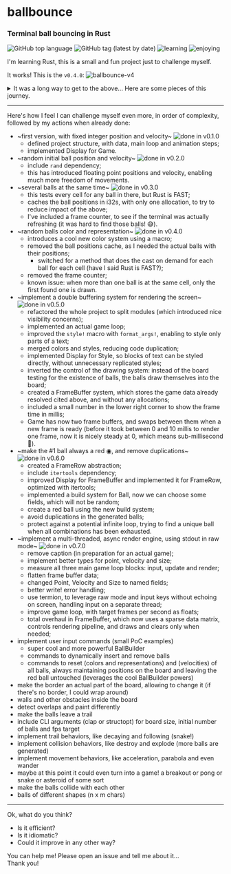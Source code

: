 # ballbounce
### Terminal ball bouncing in Rust

![GitHub top language](https://img.shields.io/github/languages/top/rsalmei/ballbounce)
![GitHub tag (latest by date)](https://img.shields.io/github/v/tag/rsalmei/ballbounce?label=current)
![learning](https://img.shields.io/badge/still%20learning-OH%20YES-red)
![enjoying](https://img.shields.io/badge/enjoying-OH%20YES-green)

I'm learning Rust, this is a small and fun project just to challenge myself.

It works! This is the `v0.4.0`:
![ballbounce-v4](img/ballbounce-v4.gif)

<details>
<summary>It was a long way to get to the above... Here are some pieces of this journey.</summary>

This was the first version.
![ballbounce-v1](img/ballbounce.gif)
</details>

---

Here's how I feel I can challenge myself even more, in order of complexity, followed by my actions when already done:

- ~first version, with fixed integer position and velocity~ ![done in v0.1.0](https://img.shields.io/badge/done%20in-v0.1.0-orange)
    - defined project structure, with data, main loop and animation steps;
    - implemented Display for Game.
- ~random initial ball position and velocity~ ![done in v0.2.0](https://img.shields.io/badge/done%20in-v0.2.0-orange)
    - include `rand` dependency;
    - this has introduced floating point positions and velocity, enabling much more freedom of movements.
- ~several balls at the same time~ ![done in v0.3.0](https://img.shields.io/badge/done%20in-v0.3.0-orange)
    - this tests every cell for any ball in there, but Rust is FAST;
    - caches the ball positions in i32s, with only one allocation, to try to reduce impact of the above;
    - I've included a frame counter, to see if the terminal was actually refreshing (it was hard to find those balls! 😅).
- ~random balls color and representation~ ![done in v0.4.0](https://img.shields.io/badge/done%20in-v0.4.0-orange)
    - introduces a cool new color system using a macro;
    - removed the ball positions cache, as I needed the actual balls with their positions;
        - switched for a method that does the cast on demand for each ball for each cell (have I said Rust is FAST?);
    - removed the frame counter;
    - known issue: when more than one ball is at the same cell, only the first found one is drawn.
- ~implement a double buffering system for rendering the screen~ ![done in v0.5.0](https://img.shields.io/badge/done%20in-v0.5.0-orange)
    - refactored the whole project to split modules (which introduced nice visibility concerns);
    - implemented an actual game loop;
    - improved the `style!` macro with `format_args!`, enabling to style only parts of a text;
    - merged colors and styles, reducing code duplication;
    - implemented Display for Style, so blocks of text can be styled directly, without unnecessary replicated styles;
    - inverted the control of the drawing system: instead of the board testing for the existence of balls, the balls draw themselves into the board;
    - created a FrameBuffer system, which stores the game data already resolved cited above, and without any allocations;
    - included a small number in the lower right corner to show the frame time in millis;
    - Game has now two frame buffers, and swaps between them when a new frame is ready (before it took between 0 and 10 millis to render one frame, now it is nicely steady at 0, which means sub-millisecond 👏).
- ~make the #1 ball always a red ◉, and remove duplications~ ![done in v0.6.0](https://img.shields.io/badge/done%20in-v0.6.0-orange)
    - created a FrameRow abstraction;
    - include `itertools` dependency;
    - improved Display for FrameBuffer and implemented it for FrameRow, optimized with itertools;
    - implemented a build system for Ball, now we can choose some fields, which will not be random;
    - create a red ball using the new build system;
    - avoid duplications in the generated balls;
    - protect against a potential infinite loop, trying to find a unique ball when all combinations has been exhausted.
- ~implement a multi-threaded, async render engine, using stdout in raw mode~ ![done in v0.7.0](https://img.shields.io/badge/done%20in-v0.7.0-orange)
    - remove caption (in preparation for an actual game);
    - implement better types for point, velocity and size;
    - measure all three main game loop blocks: input, update and render;
    - flatten frame buffer data;
    - changed Point, Velocity and Size to named fields;
    - better write! error handling;
    - use termion, to leverage raw mode and input keys without echoing on screen, handling input on a separate thread;
    - improve game loop, with target frames per second as floats;
    - total overhaul in FrameBuffer, which now uses a sparse data matrix, controls rendering pipeline, and draws and clears only when needed;
- implement user input commands (small PoC examples)
    - super cool and more powerful BallBuilder
    - commands to dynamically insert and remove balls
    - commands to reset (colors and representations) and (velocities) of all balls, always maintaining positions on the board and leaving the red ball untouched (leverages the cool BallBuilder powers)
- make the border an actual part of the board, allowing to change it (if there's no border, I could wrap around)
- walls and other obstacles inside the board
- detect overlaps and paint differently
- make the balls leave a trail
- include CLI arguments (clap or structopt) for board size, initial number of balls and fps target
- implement trail behaviors, like decaying and following (snake!)
- implement collision behaviors, like destroy and explode (more balls are generated)
- implement movement behaviors, like acceleration, parabola and even wander
- maybe at this point it could even turn into a game! a breakout or pong or snake or asteroid of some sort
- make the balls collide with each other
- balls of different shapes (n x m chars)

---

Ok, what do you think?
- Is it efficient?
- Is it idiomatic?
- Could it improve in any other way?

You can help me! Please open an issue and tell me about it...
<br>Thank you!
